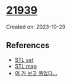 # [21939](https://www.acmicpc.net/problem/21939)
Created on: 2023-10-29

## References
- [STL set](https://ssocoit.tistory.com/41)
- [STL map](https://ssocoit.tistory.com/25)
- [이 거 보고 풀었다...](https://codingnotes.tistory.com/189)

